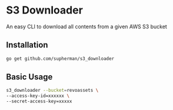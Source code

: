 # S3 Downloader
An easy CLI to download all contents from a given AWS S3 bucket

## Installation

```bash
go get github.com/supherman/s3_downloader
```

## Basic Usage

```bash
s3_downloader --bucket=revoassets \
--access-key-id=xxxxxx \
--secret-access-key=xxxxx
```
